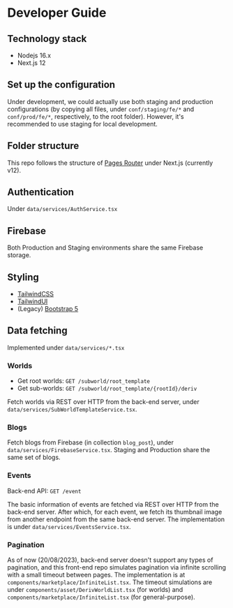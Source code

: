 # Developer Guide

## Technology stack

- Nodejs 16.x
- Next.js 12

## Set up the configuration

Under development, we could actually use both staging and production configurations (by copying all files,  under `conf/staging/fe/*` and `conf/prod/fe/*`, respectively, to the root folder). However, it's recommended to use staging for local development.

## Folder structure

This repo follows the structure of [Pages Router](https://nextjs.org/docs/getting-started/project-structure) under Next.js (currently v12).

## Authentication

Under `data/services/AuthService.tsx`

## Firebase

Both Production and Staging environments share the same Firebase storage.

## Styling

- [TailwindCSS](https://tailwindcss.com/)
- [TailwindUI](https://tailwindui.com/)
- (Legacy) [Bootstrap 5](https://getbootstrap.com/docs/5.0/getting-started/introduction)

## Data fetching

Implemented under `data/services/*.tsx`

### Worlds

- Get root worlds: `GET /subworld/root_template`
- Get sub-worlds: `GET /subworld/root_template/{rootId}/deriv`

Fetch worlds via REST over HTTP from the back-end server, under `data/services/SubWorldTemplateService.tsx`.

### Blogs

Fetch blogs from Firebase (in collection `blog_post`), under `data/services/FirebaseService.tsx`.
Staging and Production share the same set of blogs.

### Events

Back-end API: `GET /event`

The basic information of events are fetched via REST over HTTP from the back-end server. After which, for each event, we fetch its thumbnail image from another endpoint from the same back-end server.
The implementation is under `data/services/EventsService.tsx`.

### Pagination

As of now (20/08/2023), back-end server doesn't support any types of pagination, and this front-end repo simulates pagination via infinite scrolling with a small timeout between pages.
The implementation is at `components/marketplace/InfiniteList.tsx`. The timeout simulations are under `components/asset/DerivWorldList.tsx` (for worlds) and `components/marketplace/InfiniteList.tsx` (for general-purpose).